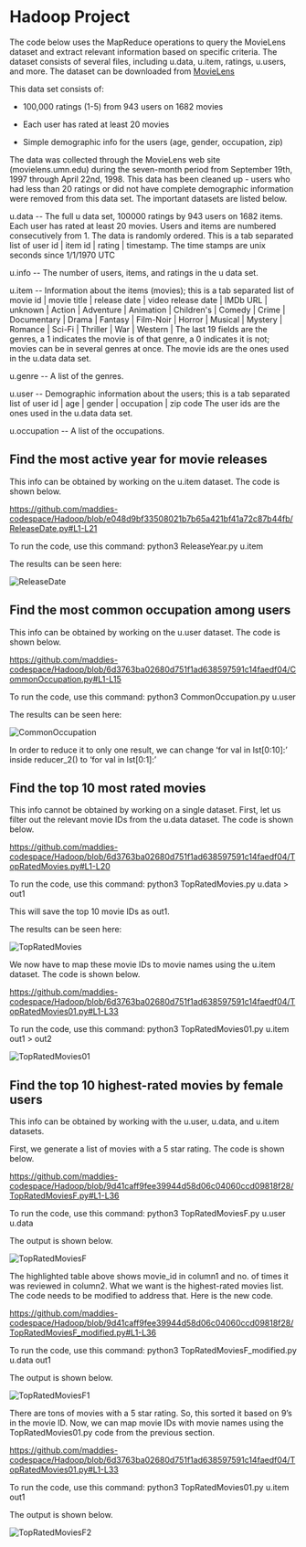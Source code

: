 # Hadoop Project

The code below uses the MapReduce operations to query the MovieLens dataset and extract relevant information based on specific criteria. The dataset consists of several files, including u.data, u.item, ratings, u.users, and more. The dataset can be downloaded from [MovieLens](https://grouplens.org/datasets/movielens/100k/)

This data set consists of:
  * 100,000 ratings (1-5) from 943 users on 1682 movies

  * Each user has rated at least 20 movies
 
  * Simple demographic info for the users (age, gender, occupation, zip)

The data was collected through the MovieLens web site (movielens.umn.edu) during the seven-month period from September 19th, 1997 through April 22nd, 1998. This data has been cleaned up - users who had less than 20 ratings or did not have complete demographic information were removed from this data set. The important datasets are listed below.

u.data     -- The full u data set, 100000 ratings by 943 users on 1682 items.
              Each user has rated at least 20 movies.  Users and items are
              numbered consecutively from 1.  The data is randomly
              ordered. This is a tab separated list of 
	         user id | item id | rating | timestamp. 
              The time stamps are unix seconds since 1/1/1970 UTC   

u.info     -- The number of users, items, and ratings in the u data set.

u.item     -- Information about the items (movies); this is a tab separated
              list of
              movie id | movie title | release date | video release date |
              IMDb URL | unknown | Action | Adventure | Animation |
              Children's | Comedy | Crime | Documentary | Drama | Fantasy |
              Film-Noir | Horror | Musical | Mystery | Romance | Sci-Fi |
              Thriller | War | Western |
              The last 19 fields are the genres, a 1 indicates the movie
              is of that genre, a 0 indicates it is not; movies can be in
              several genres at once.
              The movie ids are the ones used in the u.data data set.

u.genre    -- A list of the genres.

u.user     -- Demographic information about the users; this is a tab
              separated list of
              user id | age | gender | occupation | zip code
              The user ids are the ones used in the u.data data set.

u.occupation -- A list of the occupations.

## Find the most active year for movie releases

This info can be obtained by working on the u.item dataset. The code is shown below.

https://github.com/maddies-codespace/Hadoop/blob/e048d9bf33508021b7b65a421bf41a72c87b44fb/ReleaseDate.py#L1-L21

To run the code, use this command: python3 ReleaseYear.py u.item

The results can be seen here:

![ReleaseDate](https://github.com/maddies-codespace/Hadoop/assets/141537679/6e4a59df-feac-4355-ac9c-331dec3eae10)



## Find the most common occupation among users

This info can be obtained by working on the u.user dataset. The code is shown below.

https://github.com/maddies-codespace/Hadoop/blob/6d3763ba02680d751f1ad638597591c14faedf04/CommonOccupation.py#L1-L15

To run the code, use this command: python3 CommonOccupation.py u.user 

The results can be seen here:

![CommonOccupation](https://github.com/maddies-codespace/Hadoop/assets/141537679/443672a7-5ed2-4945-b7ae-207ddce2e1c1)

In order to reduce it to only one result, we can change ‘for val in lst[0:10]:’ inside reducer_2() to ‘for val in lst[0:1]:’


## Find the top 10 most rated movies

This info cannot be obtained by working on a single dataset. First, let us filter out the relevant movie IDs from the u.data dataset. The code is shown below.

https://github.com/maddies-codespace/Hadoop/blob/6d3763ba02680d751f1ad638597591c14faedf04/TopRatedMovies.py#L1-L20

To run the code, use this command: python3 TopRatedMovies.py u.data > out1 

This will save the top 10 movie IDs as out1.

The results can be seen here:

![TopRatedMovies](https://github.com/maddies-codespace/Hadoop/assets/141537679/8eee24cb-0bfc-40b6-87e8-1cff71c25d9a)

We now have to map these movie IDs to movie names using the u.item dataset. The code is shown below.

https://github.com/maddies-codespace/Hadoop/blob/6d3763ba02680d751f1ad638597591c14faedf04/TopRatedMovies01.py#L1-L33

To run the code, use this command: python3 TopRatedMovies01.py u.item out1 > out2

![TopRatedMovies01](https://github.com/maddies-codespace/Hadoop/assets/141537679/3bd4757e-80e7-4e29-8798-52e406c414da)


## Find the top 10 highest-rated movies by female users

This info can be obtained by working with the u.user, u.data, and u.item datasets.

First, we generate a list of movies with a 5 star rating. The code is shown below.

https://github.com/maddies-codespace/Hadoop/blob/9d41caff9fee39944d58d06c04060ccd09818f28/TopRatedMoviesF.py#L1-L36

To run the code, use this command: python3 TopRatedMoviesF.py u.user u.data 

The output is shown below. 

![TopRatedMoviesF](https://github.com/maddies-codespace/Hadoop/assets/141537679/8cf0f42f-314a-4ffe-9858-8dafb70343eb)

The highlighted table above shows movie_id in column1 and no. of times it was reviewed in column2. What we want is the highest-rated movies list. The code needs to be modified to address that. Here is the new code.

https://github.com/maddies-codespace/Hadoop/blob/9d41caff9fee39944d58d06c04060ccd09818f28/TopRatedMoviesF_modified.py#L1-L36

To run the code, use this command: python3 TopRatedMoviesF_modified.py u.data out1

The output is shown below. 

![TopRatedMoviesF1](https://github.com/maddies-codespace/Hadoop/assets/141537679/f0f32b7c-ddb8-4cd7-bd53-c17840a8ba78)

There are tons of movies with a 5 star rating. So, this sorted it based on 9’s in the movie ID. Now, we can map movie IDs with movie names using the TopRatedMovies01.py code from the previous section.

https://github.com/maddies-codespace/Hadoop/blob/6d3763ba02680d751f1ad638597591c14faedf04/TopRatedMovies01.py#L1-L33

To run the code, use this command: python3 TopRatedMovies01.py u.item out1 

The output is shown below. 

![TopRatedMoviesF2](https://github.com/maddies-codespace/Hadoop/assets/141537679/8d748cd2-655a-4328-a17d-52cabc61ed6b)
